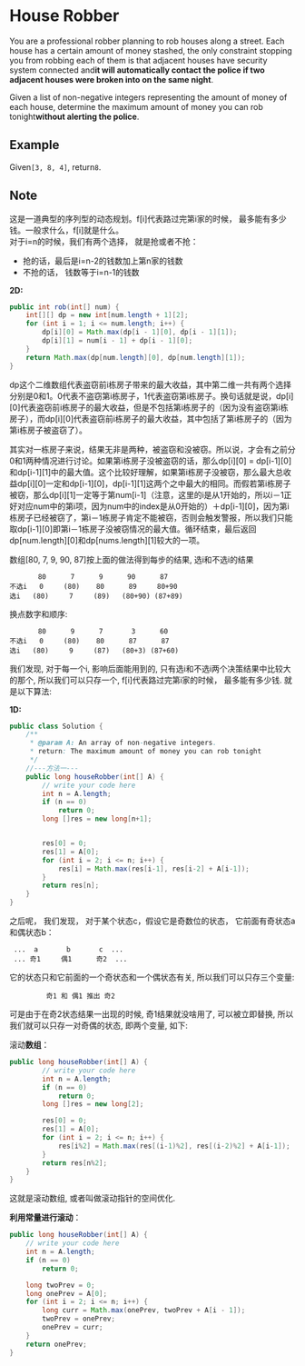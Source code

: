 # House Robber

You are a professional robber planning to rob houses along a street. Each house has a certain amount of money stashed, the only constraint stopping you from robbing each of them is that adjacent houses have security system connected and**it will automatically contact the police if two adjacent houses were broken into on the same night**.

Given a list of non-negative integers representing the amount of money of each house, determine the maximum amount of money you can rob tonight**without alerting the police**.

## Example

Given`[3, 8, 4]`, return`8`.

## Note

这是一道典型的序列型的动态规划。f\[i]代表路过完第i家的时候， 最多能有多少钱。一般求什么，f\[i]就是什么。\
对于i=n的时候，我们有两个选择， 就是抢或者不抢：

* 抢的话，最后是i=n-2的钱数加上第n家的钱数
* 不抢的话， 钱数等于i=n-1的钱数

**2D:**

```java
public int rob(int[] num) {  
    int[][] dp = new int[num.length + 1][2];  
    for (int i = 1; i <= num.length; i++) {  
        dp[i][0] = Math.max(dp[i - 1][0], dp[i - 1][1]);  
        dp[i][1] = num[i - 1] + dp[i - 1][0];  
    }  
    return Math.max(dp[num.length][0], dp[num.length][1]);  
}
```

dp这个二维数组代表盗窃前i栋房子带来的最大收益，其中第二维一共有两个选择分别是0和1。0代表不盗窃第i栋房子，1代表盗窃第i栋房子。换句话就是说，dp\[i]\[0]代表盗窃前i栋房子的最大收益，但是不包括第i栋房子的（因为没有盗窃第i栋房子），而dp\[i]\[0]代表盗窃前i栋房子的最大收益，其中包括了第i栋房子的（因为第i栋房子被盗窃了）。

其实对一栋房子来说，结果无非是两种，被盗窃和没被窃。所以说，才会有之前分0和1两种情况进行讨论。如果第i栋房子没被盗窃的话，那么dp\[i]\[0] = dp\[i-1]\[0]和dp\[i-1]\[1]中的最大值。这个比较好理解，如果第i栋房子没被窃，那么最大总收益dp\[i]\[0]一定和dp\[i-1]\[0]，dp\[i-1]\[1]这两个之中最大的相同。而假若第i栋房子被窃，那么dp\[i]\[1]一定等于第num\[i-1]（注意，这里的i是从1开始的，所以i－1正好对应num中的第i项，因为num中的index是从0开始的）＋dp\[i-1]\[0]，因为第i栋房子已经被窃了，第i－1栋房子肯定不能被窃，否则会触发警报，所以我们只能取dp\[i-1]\[0]即第i－1栋房子没被窃情况的最大值。循环结束，最后返回dp\[num.length]\[0]和dp\[nums.length]\[1]较大的一项。

数组\[80, 7, 9, 90, 87]按上面的做法得到每步的结果, 选i和不选i的结果

```
       80      7      9      90      87
不选i   0     (80)    80      89     80+90
选i   (80)     7     (89)   (80+90) (87+89)
```

换点数字和顺序:

```
       80      9      7       3      60
不选i   0     (80)    80      87      87
选i   (80)     9     (87)   (80+3) (87+60)
```

我们发现, 对于每一个i, 影响后面能用到的, 只有选i和不选i两个决策结果中比较大的那个, 所以我们可以只存一个, f\[i]代表路过完第i家的时候， 最多能有多少钱. 就是以下算法:

**1D:**

```java
public class Solution {
    /**
     * @param A: An array of non-negative integers.
     * return: The maximum amount of money you can rob tonight
     */
    //---方法一---
    public long houseRobber(int[] A) {
        // write your code here
        int n = A.length;
        if (n == 0)
            return 0;
        long []res = new long[n+1];


        res[0] = 0;
        res[1] = A[0];
        for (int i = 2; i <= n; i++) {
            res[i] = Math.max(res[i-1], res[i-2] + A[i-1]);
        }
        return res[n];
    }
}
```

之后呢， 我们发现， 对于某个状态c，假设它是奇数位的状态， 它前面有奇状态a和偶状态b：

```
 ...  a       b       c  ...
 ... 奇1     偶1      奇2  ...
```

它的状态只和它前面的一个奇状态和一个偶状态有关, 所以我们可以只存三个变量:

```
         奇1 和 偶1 推出 奇2
```

可是由于在奇2状态结果一出现的时候, 奇1结果就没啥用了, 可以被立即替换, 所以我们就可以只存一对奇偶的状态, 即两个变量, 如下:

滚动**数组**：

```java
public long houseRobber(int[] A) {
        // write your code here
        int n = A.length;
        if (n == 0)
            return 0;
        long []res = new long[2];

        res[0] = 0;
        res[1] = A[0];
        for (int i = 2; i <= n; i++) {
            res[i%2] = Math.max(res[(i-1)%2], res[(i-2)%2] + A[i-1]);
        }
        return res[n%2];
    }
}
```

这就是滚动数组, 或者叫做滚动指针的空间优化.

**利用常量进行滚动**：

```java
public long houseRobber(int[] A) {
    // write your code here
    int n = A.length;
    if (n == 0)
        return 0;

    long twoPrev = 0;
    long onePrev = A[0];
    for (int i = 2; i <= n; i++) {
        long curr = Math.max(onePrev, twoPrev + A[i - 1]);
        twoPrev = onePrev;
        onePrev = curr;
    }
    return onePrev;
}
```
